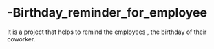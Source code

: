 # -Birthday_reminder_for_employee
It is a project that helps to remind the  employees , the birthday of their coworker.

